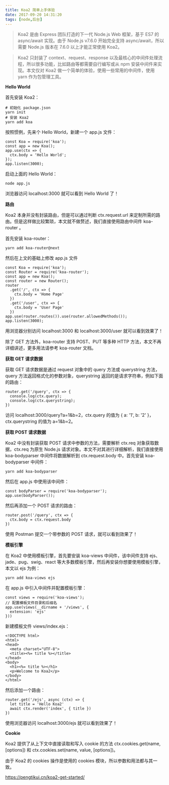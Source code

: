 ```yaml
---
title: Koa2 简单上手体验
date: 2017-09-20 14:31:20
tags: [node,后台]
---
```



> Koa2 是由 Express 团队打造的下一代 Node.js Web 框架，基于 ES7 的 async/await 实现。由于 Node.js v7.6.0 开始完全支持 async/await，所以需要 Node.js 版本在 7.6.0 以上才能正常使用 Koa2。

> Koa2 只封装了 context、request、response 以及最核心的中间件处理流程，所以很多功能，比如路由等都需要自行编写或从 npm 安装中间件来实现。本文仅对 Koa2 做一个简单的体验，使用一些常用的中间件，使用 yarn 作为包管理工具。
> 
> 

**Hello World**

首先安装 Koa2：

``` shell
# 初始化 package.json
yarn init
# 安装 Koa2
yarn add koa
```
按照惯例，先来个 Hello World，新建一个 app.js 文件：


```
const Koa = require('koa');
const app = new Koa();
app.use(ctx => {
  ctx.body = 'Hello World';
});
app.listen(3000);
```

<!--more-->

启动上面的 Hello World：

```
node app.js
```
浏览器访问 localhost:3000 就可以看到 Hello World 了！

**路由**

Koa2 本身并没有封装路由，但是可以通过判断 ctx.request.url 来定制所需的路由。但是这样做比较繁琐，本文就不做赘述，我们直接使用路由中间件 koa-router 。

首先安装 koa-router：

```
yarn add koa-router@next
```
然后在上文的基础上修改 app.js 文件


```
const Koa = require('koa');
const Router = require('koa-router');
const app = new Koa();
const router = new Router();
router
  .get('/', ctx => {
    ctx.body = 'Home Page'
  })
  .get('/user', ctx => {
    ctx.body = 'User Page'
  })
app.use(router.routes()).use(router.allowedMethods());
app.listen(3000);
```
用浏览器分别访问 localhost:3000 和 localhost:3000/user 就可以看到效果了！

除了 GET 方法外，koa-router 支持 POST、PUT 等多种 HTTP 方法，本文不再详细讲述，更多用法请参考 koa-router 文档。

**获取 GET 请求数据**

获取 GET 请求数据是通过 request 对象中的 query 方法或 querystring 方法，query 方法返回格式化的参数对象，querystring 返回的是请求字符串，例如下面的路由：


```
router.get('/query', ctx => {
  console.log(ctx.query);
  console.log(ctx.querystring);
})
```

访问 localhost:3000/query?a=1&b=2，ctx.query 的值为 { a: '1', b: '2' }，ctx.querystring 的值为 a=1&b=2。

**获取 POST 请求数据**

Koa2 中没有封装获取 POST 请求中参数的方法，需要解析 ctx.req 对象获取数据，ctx.req 为原生 Node.js 请求对象。本文不对其进行详细解析，我们直接使用 koa-bodyparser 中间件将数据解析到 ctx.request.body 中。首先安装 koa-bodyparser 中间件：


```
yarn add koa-bodyparser
```

然后在 app.js 中使用该中间件：

```
const bodyParser = require('koa-bodyparser');
app.use(bodyParser());
```

然后再添加一个 POST 请求的路由：


```
router.post('/query', ctx => {
  ctx.body = ctx.request.body
})
```

使用 Postman 提交一个带参数的 POST 请求，就可以看到效果了！

**模板引擎**

在 Koa2 中使用模板引擎，首先要安装 koa-views 中间件，该中间件支持 ejs、jade、pug、swig、react 等大多数模板引擎，然后再安装你想要使用模板引擎，本文以 ejs 为例：


```
yarn add koa-views ejs
```

在 app.js 中引入中间件并配置模板引擎：


```
const views = require('koa-views');
// 配置模板文件目录和后缀名
app.use(views(__dirname + '/views', {
  extension: 'ejs'
}))
```

新建模板文件 views/index.ejs：


```
<!DOCTYPE html>
<html>
<head>
  <meta charset="UTF-8">
  <title><%= title %></title>
</head>
<body>
  <h1><%= title %></h1>
  <p>Welcome to Koa2</p>
</body>
</html>
```

然后添加一个路由：


```
router.get('/ejs', async (ctx) => {
  let title = 'Hello Koa2'
  await ctx.render('index', { title })
})
```

使用浏览器访问 localhost:3000/ejs 就可以看到效果了！

**Cookie**

Koa2 提供了从上下文中直接读取和写入 cookie 的方法 ctx.cookies.get(name, [options]) 和 ctx.cookies.set(name, value, [options])。

由于 Koa2 的 cookies 操作是使用的 cookies 模块，所以参数和用法都与其一致。


https://pengtikui.cn/koa2-get-started/

